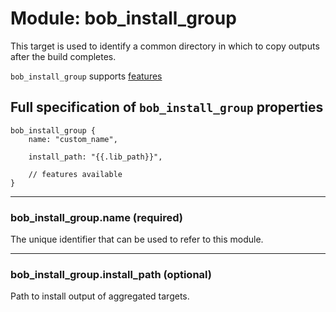 Module: bob_install_group
=========================

This target is used to identify a common directory in which to
copy outputs after the build completes.

`bob_install_group` supports [features](../features.md)

## Full specification of `bob_install_group` properties
```bp
bob_install_group {
    name: "custom_name",

    install_path: "{{.lib_path}}",

    // features available
}
```

----
### **bob_install_group.name** (required)
The unique identifier that can be used to refer to this module.

----
### **bob_install_group.install_path** (optional)
Path to install output of aggregated targets.
